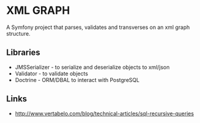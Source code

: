 XML GRAPH
=========

A Symfony project that parses, validates and transverses on an xml graph structure.

Libraries
---------

* JMSSerializer - to serialize and deserialize objects to xml/json
* Validator - to validate objects
* Doctrine - ORM/DBAL to interact with PostgreSQL

Links
-----

* http://www.vertabelo.com/blog/technical-articles/sql-recursive-queries